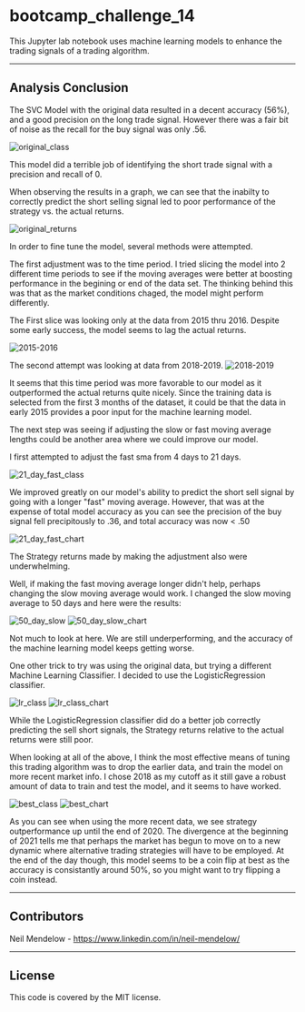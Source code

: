 # bootcamp_challenge_14
This Jupyter lab notebook uses machine learning models to enhance the trading signals of a trading algorithm.


---

## Analysis Conclusion

The SVC Model with the original data resulted in a decent accuracy (56%), and a good precision on the long trade signal. However there was a fair bit of noise as the recall for the buy signal was only .56.

![original_class](Images/original_svm_class_report.png?raw=True)

This model did a terrible job of identifying the short trade signal with a precision and recall of 0.

When observing the results in a graph, we can see that the inabilty to correctly predict the short selling signal led to poor performance of the strategy vs. the actual returns.

![original_returns](Images/original_model_svm_returns.png)

In order to fine tune the model, several methods were attempted.

The first adjustment was to the time period. I tried slicing the model into 2 different time periods to see if the moving averages were better at boosting performance in the begining or end of the data set. The thinking behind this was that as the market conditions chaged, the model might perform differently.

The First slice was looking only at the data from 2015 thru 2016. Despite some early success, the model seems to lag  the actual returns.

![2015-2016](Images/original_model_svm_returns_2015_2016.png)

The second attempt was looking at data from 2018-2019.
![2018-2019](Images/original_model_svm_returns_2018_2019.png)

It seems that this time period was more favorable to our model as it outperformed the actual returns quite nicely. Since the training data is selected from the first 3 months of the dataset, it could be that the data in early 2015 provides a poor input for the machine learning model.


The next step was seeing if adjusting the slow or fast moving average lengths could be another area where we could improve our model.

I first attempted to adjust the fast sma from 4 days to 21 days.

![21_day_fast_class](Images/adjusted_sma_fast_svm_class_report.png)

We improved greatly on our model's ability to predict the short sell signal by going with a longer "fast" moving average. However, that was at the expense of total model accuracy as you can see the precision of the buy signal fell precipitously to .36, and total accuracy was now < .50 

![21_day_fast_chart](Images/21day_fast_sma.png)

The Strategy returns made by making the adjustment also were underwhelming.

Well, if making the fast moving average longer didn't help, perhaps changing the slow moving average would work. I changed the slow moving average to 50 days and here were the results:

![50_day_slow](Images/adjusted_sma_slow_svm_class_report.png)
![50_day_slow_chart](Images/50day_slow_sma.png)

Not much to look at here. We are still underperforming, and the accuracy of the machine learning model keeps getting worse.

One other trick to try was using the original data, but trying a different Machine Learning Classifier. I decided to use the LogisticRegression classifier.

![lr_class](Images/original_lr_class_report.png)
![lr_class_chart](Images/original_model_lr_returns.png)

While the LogisticRegression classifier did do a better job correctly predicting the sell short signals, the Strategy returns relative to the actual returns were still poor.

When looking at all of the above, I think the most effective means of tuning this trading algorithm was to drop the earlier data, and train the model on more recent market info. I chose 2018 as my cutoff as it still gave a robust amount of data to train and test the model, and it seems to have worked.

![best_class](Images/best_shot_class.png)
![best_chart](Images/best_shot_chart.png)

As you can see when using the more recent data, we see strategy outperformance up until the end of 2020. The divergence at the beginning of 2021 tells me that perhaps the market has begun to move on to a new dynamic where alternative trading strategies will have to be employed. At the end of the day though, this model seems to be a coin flip at best as the accuracy is consistantly around 50%, so you might want to try flipping a coin instead.


---

## Contributors

Neil Mendelow - https://www.linkedin.com/in/neil-mendelow/

---

## License

This code is covered by the MIT license.

